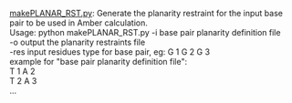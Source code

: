 [makePLANAR_RST.py](https://github.com/baifan-wang/computational_chemistry_tools/blob/master/Amber/makePLANAR_RST.py): Generate the planarity restraint for the input base pair to be used in Amber calculation.    
Usage: python makePLANAR_RST.py -i base pair planarity definition file        
                                -o output the planarity restraints file    
				-res  input residues type for base pair, eg: G 1 G 2 G 3    
example for "base pair planarity definition file":    
T 1 A 2    
T 2 A 3    
...
